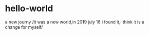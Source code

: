 # hello-world
a new journy
/it was a new world,in 2019 july 16 i found it,i think it is a change for myself/
